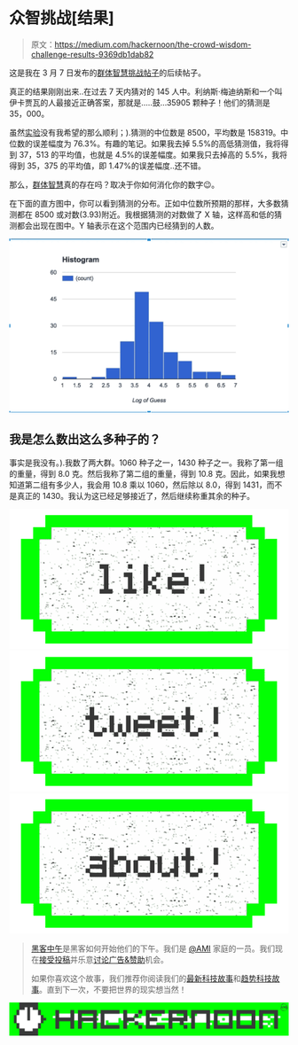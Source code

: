 # 众智挑战[结果]

> 原文：<https://medium.com/hackernoon/the-crowd-wisdom-challenge-results-9369db1dab82>

这是我在 3 月 7 日发布的[群体智慧挑战帖子](https://hackernoon.com/the-crowd-wisdom-challenge-e6afacbdd73e#.fvi3rgy3j)的后续帖子。

真正的结果刚刚出来..在过去 7 天内猜对的 145 人中。利纳斯·梅迪纳斯和一个叫伊卡贾瓦的人最接近正确答案，那就是…..鼓…35905 颗种子！他们的猜测是 35，000。

虽然[实验](https://hackernoon.com/tagged/experiment)没有我希望的那么顺利；).猜测的中位数是 8500，平均数是 158319。中位数的误差幅度为 76.3%。有趣的笔记。如果我去掉 5.5%的高低猜测值，我将得到 37，513 的平均值，也就是 4.5%的误差幅度。如果我只去掉高的 5.5%，我将得到 35，375 的平均值，即 1.47%的误差幅度..还不错。

那么，[群体智慧](https://hackernoon.com/tagged/crowd-wisdom)真的存在吗？取决于你如何消化你的数字😉。

在下面的直方图中，你可以看到猜测的分布。正如中位数所预期的那样，大多数猜测都在 8500 或对数(3.93)附近。我根据猜测的对数做了 X 轴，这样高和低的猜测都会出现在图中。Y 轴表示在这个范围内已经猜到的人数。

![](img/9889a917dcd6709c21a0d3c74b0e4dff.png)

## 我是怎么数出这么多种子的？

事实是我没有。).我数了两大群。1060 种子之一，1430 种子之一。我称了第一组的重量，得到 8.0 克。然后我称了第二组的重量，得到 10.8 克。因此，如果我想知道第二组有多少人，我会用 10.8 乘以 1060，然后除以 8.0，得到 1431，而不是真正的 1430。我认为这已经足够接近了，然后继续称重其余的种子。

[![](img/50ef4044ecd4e250b5d50f368b775d38.png)](http://bit.ly/HackernoonFB)[![](img/979d9a46439d5aebbdcdca574e21dc81.png)](https://goo.gl/k7XYbx)[![](img/2930ba6bd2c12218fdbbf7e02c8746ff.png)](https://goo.gl/4ofytp)

> [黑客中午](http://bit.ly/Hackernoon)是黑客如何开始他们的下午。我们是 [@AMI](http://bit.ly/atAMIatAMI) 家庭的一员。我们现在[接受投稿](http://bit.ly/hackernoonsubmission)并乐意[讨论广告&赞助](mailto:partners@amipublications.com)机会。
> 
> 如果你喜欢这个故事，我们推荐你阅读我们的[最新科技故事](http://bit.ly/hackernoonlatestt)和[趋势科技故事](https://hackernoon.com/trending)。直到下一次，不要把世界的现实想当然！

![](img/be0ca55ba73a573dce11effb2ee80d56.png)